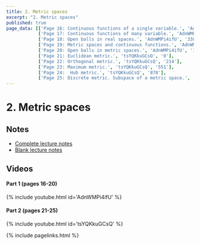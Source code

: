 ```yaml
---
title: 2. Metric spaces
excerpt: "2. Metric spaces"
published: true
page_data: [['Page 16: Continuous functions of a single variable.', 'AdnWMPi4ifU', '0'],
            ['Page 17: Continuous functions of many variable.', 'AdnWMPi4ifU', '145'],
            ['Page 18: Open balls in real spaces.', 'AdnWMPi4ifU', '338'],
            ['Page 19: Metric spaces and continuous functions.', 'AdnWMPi4ifU', '591'],
            ['Page 20: Open balls in metric spaces.', 'AdnWMPi4ifU', '1028'],
            ['Page 21: Euclidean metric.', 'tsYQKkuGCsQ', '0'],
            ['Page 22: Orthogonal metric.', 'tsYQKkuGCsQ', '214'],
            ['Page 23: Maximum metric.', 'tsYQKkuGCsQ', '551'],
            ['Page 24:  Hub metric.', 'tsYQKkuGCsQ', '878'],
            ['Page 25: Discrete metric. Subspace of a metric space.', 'tsYQKkuGCsQ', '1202']]
---
```


# 2. Metric spaces

## Notes

* [Complete lecture notes]({{site.baseurl}}/assets/notes/mth427_notes_2.pdf)
* [Blank lecture notes]({{site.baseurl}}/assets/blank_notes/mth427_blanks_2.pdf)

## Videos

#### Part 1 (pages 16-20)

{% include youtube.html id='AdnWMPi4ifU' %}

#### Part 2 (pages 21-25)

{% include youtube.html id='tsYQKkuGCsQ' %}



{% include pagelinks.html %}
